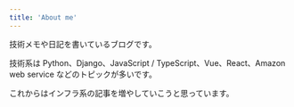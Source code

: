 ```yaml
---
title: 'About me'
---
```


技術メモや日記を書いているブログです。

技術系は Python、Django、JavaScript / TypeScript、Vue、React、Amazon web service などのトピックが多いです。

これからはインフラ系の記事を増やしていこうと思っています。
